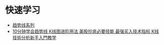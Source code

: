 
# 快速学习
* [趋势线系列](http://www.net767.com/Special/qushi/)
* [10分钟学会趋势线 K线图进阶用法 美股抄底必要技能 最强买入技术指标 K线技術分析新手入門教学](https://www.youtube.com/watch?v=smpV2dS0ek4)
